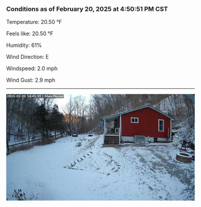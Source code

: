 ### Conditions as of February 20, 2025 at 4:50:51 PM CST 

Temperature: 20.50 &deg;F

Feels like: 20.50 &deg;F

Humidity: 61%

Wind Direction: E

Windspeed: 2.0 mph

Wind Gust: 2.9 mph

---

<img src="./images/latest.jpeg"/>


